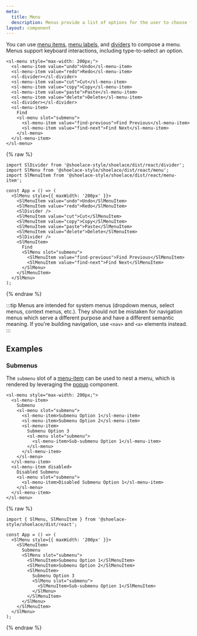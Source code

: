 ```yaml
---
meta:
  title: Menu
  description: Menus provide a list of options for the user to choose from.
layout: component
---
```


You can use [menu items](/components/menu-item), [menu labels](/components/menu-label), and [dividers](/components/divider) to compose a menu. Menus support keyboard interactions, including type-to-select an option.

```html:preview
<sl-menu style="max-width: 200px;">
  <sl-menu-item value="undo">Undo</sl-menu-item>
  <sl-menu-item value="redo">Redo</sl-menu-item>
  <sl-divider></sl-divider>
  <sl-menu-item value="cut">Cut</sl-menu-item>
  <sl-menu-item value="copy">Copy</sl-menu-item>
  <sl-menu-item value="paste">Paste</sl-menu-item>
  <sl-menu-item value="delete">Delete</sl-menu-item>
  <sl-divider></sl-divider>
  <sl-menu-item>
    Find
    <sl-menu slot="submenu">
      <sl-menu-item value="find-previous">Find Previous</sl-menu-item>
      <sl-menu-item value="find-next">Find Next</sl-menu-item>
    </sl-menu>
  </sl-menu-item>
</sl-menu>
```

{% raw %}

```jsx:react
import SlDivider from '@shoelace-style/shoelace/dist/react/divider';
import SlMenu from '@shoelace-style/shoelace/dist/react/menu';
import SlMenuItem from '@shoelace-style/shoelace/dist/react/menu-item';

const App = () => (
  <SlMenu style={{ maxWidth: '200px' }}>
    <SlMenuItem value="undo">Undo</SlMenuItem>
    <SlMenuItem value="redo">Redo</SlMenuItem>
    <SlDivider />
    <SlMenuItem value="cut">Cut</SlMenuItem>
    <SlMenuItem value="copy">Copy</SlMenuItem>
    <SlMenuItem value="paste">Paste</SlMenuItem>
    <SlMenuItem value="delete">Delete</SlMenuItem>
    <SlDivider />
    <SlMenuItem>
      Find
      <SlMenu slot="submenu">
        <SlMenuItem value="find-previous">Find Previous</SlMenuItem>
        <SlMenuItem value="find-next">Find Next</SlMenuItem>
      </SlMenu>
    </SlMenuItem>
  </SlMenu>
);
```

{% endraw %}

:::tip
Menus are intended for system menus (dropdown menus, select menus, context menus, etc.). They should not be mistaken for navigation menus which serve a different purpose and have a different semantic meaning. If you're building navigation, use `<nav>` and `<a>` elements instead.
:::

## Examples

### Submenus

The `submenu` slot of a [menu-item](/components/menu-item) can be used to nest a menu, which is rendered by leveraging the [popup](/components/popup) component.

```html:preview
<sl-menu style="max-width: 200px;">
  <sl-menu-item>
    Submenu
    <sl-menu slot="submenu">
      <sl-menu-item>Submenu Option 1</sl-menu-item>
      <sl-menu-item>Submenu Option 2</sl-menu-item>
      <sl-menu-item>
        Submenu Option 3
        <sl-menu slot="submenu">
          <sl-menu-item>Sub-submenu Option 1</sl-menu-item>
        </sl-menu>
      </sl-menu-item>
    </sl-menu>
  </sl-menu-item>
  <sl-menu-item disabled>
    Disabled Submenu
    <sl-menu slot="submenu">
      <sl-menu-item>Disabled Submenu Option 1</sl-menu-item>
    </sl-menu>
  </sl-menu-item>
</sl-menu>
```

{% raw %}

```jsx:react
import { SlMenu, SlMenuItem } from '@shoelace-style/shoelace/dist/react';

const App = () => (
  <SlMenu style={{ maxWidth: '200px' }}>
    <SlMenuItem>
      Submenu
      <SlMenu slot="submenu">
        <SlMenuItem>Submenu Option 1</SlMenuItem>
        <SlMenuItem>Submenu Option 2</SlMenuItem>
        <SlMenuItem>
          Submenu Option 3
          <SlMenu slot="submenu">
            <SlMenuItem>Sub-submenu Option 1</SlMenuItem>
          </SlMenu>
        </SlMenuItem>
      </SlMenu>
    </SlMenuItem>
  </SlMenu>
);
```

{% endraw %}
